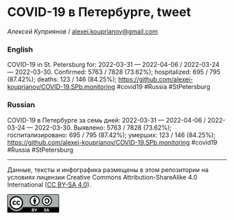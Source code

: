 COVID-19 в Петербурге, tweet
============================

*Алексей Куприянов* /
<a href="mailto:alexei.kouprianov@gmail.com" class="email">alexei.kouprianov@gmail.com</a>

### English

COVID-19 in St. Petersburg for: 2022-03-31 — 2022-04-06 / 2022-03-24 —
2022-03-30. Сonfirmed: 5763 / 7828 (73.62%); hospitalized: 695 / 795
(87.42%); deaths: 123 / 146 (84.25%);
<a href="https://github.com/alexei-kouprianov/COVID-19.SPb.monitoring" class="uri">https://github.com/alexei-kouprianov/COVID-19.SPb.monitoring</a>
\#covid19 \#Russia \#StPetersburg

### Russian

COVID-19 в Петербурге за семь дней: 2022-03-31 — 2022-04-06 / 2022-03-24
— 2022-03-30. Выявлено: 5763 / 7828 (73.62%); госпитализировано: 695 /
795 (87.42%); умерших: 123 / 146 (84.25%);
<a href="https://github.com/alexei-kouprianov/COVID-19.SPb.monitoring" class="uri">https://github.com/alexei-kouprianov/COVID-19.SPb.monitoring</a>
\#covid19 \#Russia \#StPetersburg

------------------------------------------------------------------------

Данные, тексты и инфографика размещены в этом репозитории на условиях
лицензии Creative Commons Attribution-ShareAlike 4.0 International ([CC
BY-SA 4.0](https://creativecommons.org/licenses/by-sa/4.0/)).

![](../misc/CC-BY-SA-icon.png "CC-BY-SA")
